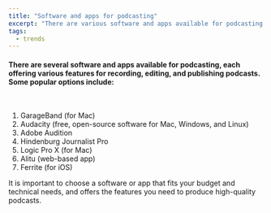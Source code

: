 ```yaml
---
title: "Software and apps for podcasting"
excerpt: "There are various software and apps available for podcasting each with its own set of features and benefits."
tags:
  - trends
---
```


#### There are several software and apps available for podcasting, each offering various features for recording, editing, and publishing podcasts. Some popular options include:

<br>

1. GarageBand (for Mac)
1. Audacity (free, open-source software for Mac, Windows, and Linux)
1. Adobe Audition
1. Hindenburg Journalist Pro
1. Logic Pro X (for Mac)
1. Alitu (web-based app)
1. Ferrite (for iOS)

<p class="text-md">It is important to choose a software or app that fits your budget and technical needs, and offers the features you need to produce high-quality podcasts.</p>
